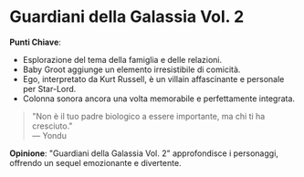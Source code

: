 # Guardiani della Galassia Vol. 2 

 **Punti Chiave**: 
  - Esplorazione del tema della famiglia e delle relazioni.
  - Baby Groot aggiunge un elemento irresistibile di comicità.
  - Ego, interpretato da Kurt Russell, è un villain affascinante e personale per Star-Lord.
  - Colonna sonora ancora una volta memorabile e perfettamente integrata.

> "Non è il tuo padre biologico a essere importante, ma chi ti ha cresciuto."  
> — Yondu

**Opinione**: "Guardiani della Galassia Vol. 2" approfondisce i personaggi, offrendo un sequel emozionante e divertente.
